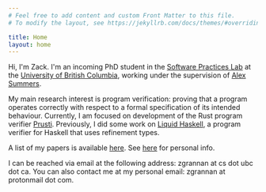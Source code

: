 ```yaml
---
# Feel free to add content and custom Front Matter to this file.
# To modify the layout, see https://jekyllrb.com/docs/themes/#overriding-theme-defaults

title: Home
layout: home
---
```


Hi, I'm Zack. I'm an incoming PhD student in the <a
href="https://spl.cs.ubc.ca/" target="_blank" rel="noopener noreferrer">Software
Practices Lab</a> at the <a href="https://www.ubc.ca" target="_blank"
rel="noopener noreferrer">University of British Columbia</a>, working under the
supervision of <a href="https://www.cs.ubc.ca/~alexsumm/" target="_blank"
rel="noopener noreferrer">Alex Summers</a>.

My main research interest is program verification: proving that a program
operates correctly with respect to a formal specification of its intended
behaviour. Currently, I am focused on development of the Rust program verifier
<a href="https://www.pm.inf.ethz.ch/research/prusti.html" target="_blank"
rel="noopener noreferrer">Prusti</a>. Previously, I did some work on <a
href="https://ucsd-progsys.github.io/liquidhaskell/" target="_blank"
rel="noopener noreferrer">Liquid Haskell</a>, a program verifier for Haskell
that uses refinement types.

A list of my papers is available <a href="/papers.html" target="_blank"
rel="noopener noreferrer">here</a>. See <a href="/personal.html" target="_blank"
rel="noopener noreferrer">here</a> for personal info.

I can be reached via email at the following address: zgrannan at cs dot ubc dot
ca. You can also contact me at my personal email: zgrannan at protonmail dot
com.
